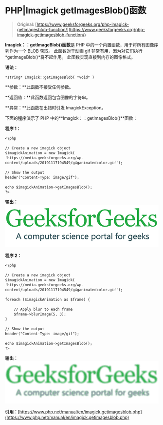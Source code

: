 # PHP|Imagick getImagesBlob()函数

> Original: [https://www.geeksforgeeks.org/php-imagick-getimagesblob-function/](https://www.geeksforgeeks.org/php-imagick-getimagesblob-function/)

**Imagick：：getImageBlob()函数**是 PHP 中的一个内置函数，用于将所有图像序列作为一个 BLOB 获取。 此函数对于动画 gif 非常有用，因为对它们执行*getImageBlob()*将不起作用。 此函数实现直接到内存的图像格式。

**语法：**

```
*string* Imagick::getImagesBlob( *void* )
```

**参数：**此函数不接受任何参数。

**返回值：**此函数返回包含图像的字符串。

**异常：**此函数在出错时引发 ImagickException。

下面的程序演示了 PHP 中的**Imagick：：getImagesBlob()**函数：

**程序 1：**

```
<?php

// Create a new imagick object
$imagickAnimation = new Imagick(
'https://media.geeksforgeeks.org/wp-content/uploads/20191117194549/g4ganimatedcolor.gif');

// Show the output
header("Content-Type: image/gif");

echo $imagickAnimation->getImagesBlob();
?>
```

**输出：**
![](img/df7e9c5957f2cb509bf9afaa1f0bbbfd.png)

**程序 2：**

```
<?php

// Create a new imagick object
$imagickAnimation = new Imagick(
'https://media.geeksforgeeks.org/wp-content/uploads/20191117194549/g4ganimatedcolor.gif');

foreach ($imagickAnimation as $frame) {

    // Apply blur to each frame
    $frame->blurImage(5, 3);
}

// Show the output
header("Content-Type: image/gif");

echo $imagickAnimation->getImagesBlob();
?>
```

**输出：**
![](img/478568935e5b5a8b82c40351aa5807b1.png)

**引用：**[https://www.php.net/manual/en/imagick.getimagesblob.php](https://www.php.net/manual/en/imagick.getimagesblob.php)